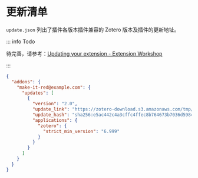 # 更新清单

`update.json` 列出了插件各版本插件兼容的 Zotero 版本及插件的更新地址。

::: info Todo

待完善，请参考：[Updating your extension - Extension Workshop](https://extensionworkshop.com/documentation/manage/updating-your-extension/)

:::

```json
{
  "addons": {
    "make-it-red@example.com": {
      "updates": [
        {
          "version": "2.0",
          "update_link": "https://zotero-download.s3.amazonaws.com/tmp/make-it-red/make-it-red-2.0.xpi",
          "update_hash": "sha256:e5ac442c4a3cffc4ffec8b764673b7036d5984690978faa7df66d78b030761c2",
          "applications": {
            "zotero": {
              "strict_min_version": "6.999"
            }
          }
        }
      ]
    }
  }
}
```
